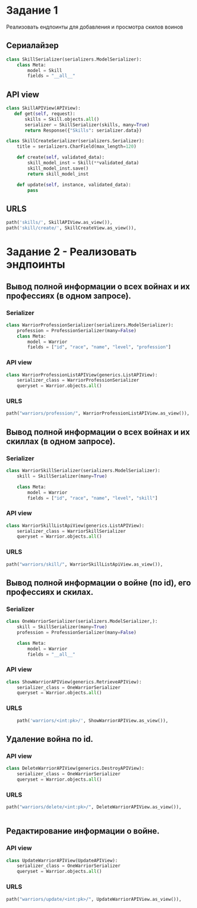 
# Задание 1
Реализовать ендпоинты для добавления и просмотра скилов воинов
## Сериалайзер

```python
class SkillSerializer(serializers.ModelSerializer):
    class Meta:
        model = Skill
        fields = "__all__"
```

## API view

```python
class SkillAPIView(APIView):
   def get(self, request):
       skills = Skill.objects.all()
       serializer = SkillSerializer(skills, many=True)
       return Response({"Skills": serializer.data})

class SkillCreateSerializer(serializers.Serializer):
    title = serializers.CharField(max_length=120)

    def create(self, validated_data):
        skill_model_inst = Skill(**validated_data)
        skill_model_inst.save()
        return skill_model_inst

    def update(self, instance, validated_data):
        pass
```

## URLS 

```python
path('skills/', SkillAPIView.as_view()),
path('skill/create/', SkillCreateView.as_view()),
```

# Задание 2 - Реализовать эндпоинты
## Вывод полной информации о всех войнах и их профессиях (в одном запросе).

### Serializer 

```python
class WarriorProfessionSerializer(serializers.ModelSerializer):
    profession = ProfessionSerializer(many=False)
    class Meta:
        model = Warrior
        fields = ["id", "race", "name", "level", "profession"]
```
### API view
```python
class WarriorProfessionListAPIView(generics.ListAPIView):
    serializer_class = WarriorProfessionSerializer
    queryset = Warrior.objects.all()
```
### URLS
```python
path("warriors/profession/", WarriorProfessionListAPIView.as_view()),
```
## Вывод полной информации о всех войнах и их скиллах (в одном запросе).

### Serializer 

```python
class WarriorSkillSerializer(serializers.ModelSerializer):
    skill = SkillSerializer(many=True)

    class Meta:
        model = Warrior
        fields = ["id", "race", "name", "level", "skill"]
```
### API view
```python
class WarriorSkillListApiView(generics.ListAPIView):
    serializer_class = WarriorSkillSerializer
    queryset = Warrior.objects.all()
```

### URLS
```python
path("warriors/skill/", WarriorSkillListApiView.as_view()),
```

## Вывод полной информации о войне (по id), его профессиях и скилах.

### Serializer 

```python
class OneWarriorSerializer(serializers.ModelSerializer,):
    skill = SkillSerializer(many=True)
    profession = ProfessionSerializer(many=False)

    class Meta:
        model = Warrior
        fields = "__all__"

```
### API view
```python
class ShowWarriorAPIView(generics.RetrieveAPIView):
    serializer_class = OneWarriorSerializer
    queryset = Warrior.objects.all()
```

### URLS
```python
    path('warriors/<int:pk>/', ShowWarriorAPIView.as_view()),
```

## Удаление война по id.
### API view
```python
class DeleteWarriorAPIView(generics.DestroyAPIView):
    serializer_class = OneWarriorSerializer
    queryset = Warrior.objects.all()

```
### URLS
```python
path("warriors/delete/<int:pk>/", DeleteWarriorAPIView.as_view()),
   
```
## Редактирование информации о войне.
### API view
```python
class UpdateWarriorAPIView(UpdateAPIView):
    serializer_class = OneWarriorSerializer
    queryset = Warrior.objects.all()
```
### URLS
```python
path("warriors/update/<int:pk>/", UpdateWarriorAPIView.as_view()),
```